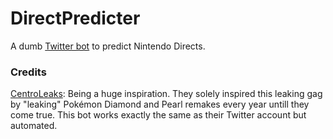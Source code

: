 # DirectPredicter
A dumb [Twitter bot](https://twitter.com/DirectPredicter) to predict Nintendo Directs.

### Credits
[CentroLeaks](https://twitter.com/CentroLeaks): Being a huge inspiration. They solely inspired this leaking gag by "leaking" Pokémon Diamond and Pearl remakes every year untill they come true. This bot works exactly the same as their Twitter account but automated.
